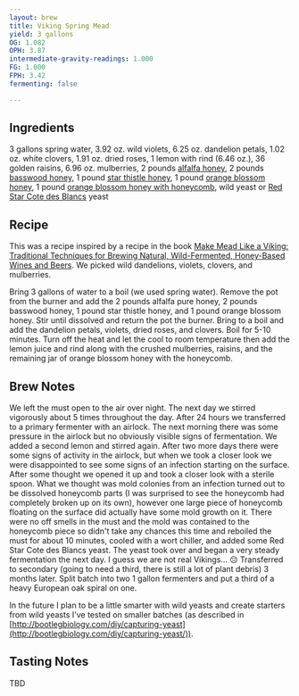 ```yaml
---
layout: brew
title: Viking Spring Mead
yield: 3 gallons
OG: 1.082
OPH: 3.87
intermediate-gravity-readings: 1.000
FG: 1.000
FPH: 3.42
fermenting: false

---
```


## Ingredients
3 gallons spring water, 3.92 oz. wild violets, 6.25 oz. dandelion petals, 1.02 oz. white clovers, 1.91 oz. dried roses, 1 lemon with rind (6.46 oz.), 36 golden raisins, 6.96 oz. mulberries, 2 pounds [alfalfa honey](http://www.draperbee.com/), 2 pounds [basswood honey](http://www.draperbee.com/), 1 pound [star thistle honey](http://laneyhoney.com/star-thistle/), 1 pound [orange blossom honey](http://www.draperbee.com/), 1 pound [orange blossom honey with honeycomb](http://www.tropicalblossom.com/), wild yeast or [Red Star Cote des Blancs](http://www.midwestsupplies.com/red-star-cote-des-blancs.html) yeast

## Recipe
This was a recipe inspired by a recipe in the book [Make Mead Like a Viking: Traditional Techniques for Brewing Natural, Wild-Fermented, Honey-Based Wines and Beers](http://www.amazon.com/Make-Mead-Like-Viking-Wild-Fermented/dp/1603585982). We picked wild dandelions, violets, clovers, and mulberries. 

Bring 3 gallons of water to a boil (we used spring water). Remove the pot from the burner and add the 2 pounds alfalfa pure honey, 2 pounds basswood honey, 1 pound star thistle honey, and 1 pound orange blossom honey. Stir until dissolved and return the pot the burner. Bring to a boil and add the dandelion petals, violets, dried roses, and clovers. Boil for 5-10 minutes. Turn off the heat and let the cool to room temperature then add the lemon juice and rind along with the crushed mulberries, raisins, and the remaining jar of orange blossom honey with the honeycomb.

## Brew Notes
We left the must open to the air over night. The next day we stirred vigorously about 5 times throughout the day. After 24 hours we transferred to a primary fermenter with an airlock. The next morning there was some pressure in the airlock but no obviously visible signs of fermentation. We added a second lemon and stirred again. After two more days there were some signs of activity in the airlock, but when we took a closer look we were disappointed to see some signs of an infection starting on the surface. After some thought we opened it up and took a closer look with a sterile spoon. What we thought was mold colonies from an infection turned out to be dissolved honeycomb parts (I was surprised to see the honeycomb had completely broken up on its own), however one large piece of honeycomb floating on the surface did actually have some mold growth on it. There were no off smells in the must and the mold was contained to the honeycomb piece so didn't take any chances this time and reboiled the must for about 10 minutes, cooled with a wort chiller, and added some Red Star Cote des Blancs yeast. The yeast took over and began a very steady fermentation the next day. I guess we are not real Vikings... :pensive:  Transferred to secondary (going to need a third, there is still a lot of plant debris) 3 months later. Split batch into two 1 gallon fermenters and put a third of a heavy European oak spiral on one.

In the future I plan to be a little smarter with wild yeasts and create starters from wild yeasts I've tested on smaller batches (as described in [http://bootlegbiology.com/diy/capturing-yeast](http://bootlegbiology.com/diy/capturing-yeast/)).

## Tasting Notes
TBD
